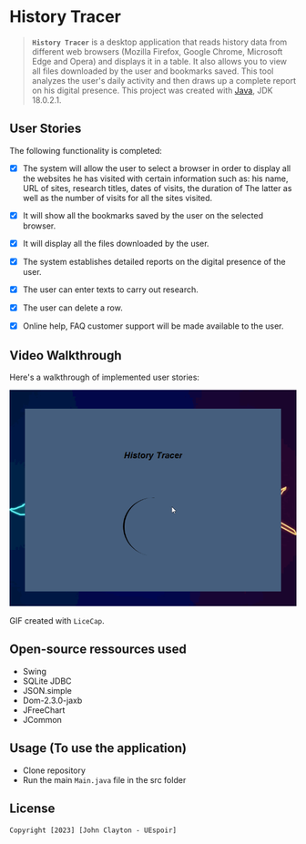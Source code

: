 # History Tracer

> **`History Tracer`** is a desktop application that reads history data from different web browsers (Mozilla Firefox, Google Chrome, Microsoft Edge and Opera) and displays it in a table. It also allows you to view all files downloaded by the user and bookmarks saved. This tool analyzes the user's daily activity and then draws up a complete report on his digital presence.
This project was created with [Java](https://www.oracle.com/java/technologies/javase/jdk18-archive-downloads.html), JDK 18.0.2.1.


## User Stories

The following functionality is completed:
- [x] The system will allow the user to select a browser in order to display all the websites he has visited with certain information such as: his name, URL of sites, research titles, dates of visits, the duration of The latter as well as the number of visits for all the sites visited.
- [x]  It will show all the bookmarks saved by the user on the selected browser.
- [x] It will display all the files downloaded by the user.
- [x] The system establishes detailed reports on the digital presence of the user.
- [x] The user can enter texts to carry out research.
- [x] The user can delete a row.
- [x] Online help, FAQ customer support will be made available to the user.


## Video Walkthrough

Here's a walkthrough of implemented user stories:

<img src='historyTracer.gif' title='Video Walkthrough' width='' alt='Video Walkthrough' />

GIF created with `LiceCap`.


## Open-source ressources used
* Swing
* SQLite JDBC 
* JSON.simple
* Dom-2.3.0-jaxb
* JFreeChart
* JCommon


## Usage (To use the application)
* Clone repository
* Run the main `Main.java` file in the src folder

## License

    Copyright [2023] [John Clayton - UEspoir]

